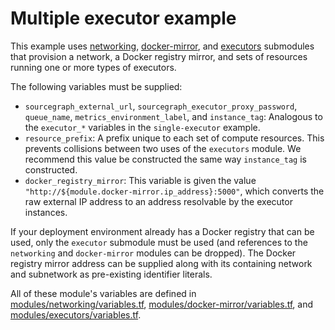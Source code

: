 # Multiple executor example

This example uses [networking](https://registry.terraform.io/modules/sourcegraph/executors/google/3.40.1/submodules/networking), [docker-mirror](https://registry.terraform.io/modules/sourcegraph/executors/google/3.40.1/submodules/docker-mirror), and [executors](https://registry.terraform.io/modules/sourcegraph/executors/google/3.40.1/submodules/executors) submodules that provision a network, a Docker registry mirror, and sets of resources running one or more types of executors.

The following variables must be supplied:

- `sourcegraph_external_url`, `sourcegraph_executor_proxy_password`, `queue_name`, `metrics_environment_label`, and `instance_tag`: Analogous to the `executor_*` variables in the `single-executor` example.
- `resource_prefix`: A prefix unique to each set of compute resources. This prevents collisions between two uses of the `executors` module. We recommend this value be constructed the same way `instance_tag` is constructed.
- `docker_registry_mirror`: This variable is given the value `"http://${module.docker-mirror.ip_address}:5000"`, which converts the raw external IP address to an address resolvable by the executor instances.

If your deployment environment already has a Docker registry that can be used, only the `executor` submodule must be used (and references to the `networking` and `docker-mirror` modules can be dropped). The Docker registry mirror address can be supplied along with its containing network and subnetwork as pre-existing identifier literals.

All of these module's variables are defined in [modules/networking/variables.tf](https://github.com/sourcegraph/terraform-google-executors/blob/v3.40.1/modules/networking/variables.tf), [modules/docker-mirror/variables.tf](https://github.com/sourcegraph/terraform-google-executors/blob/v3.40.1/modules/docker-mirror/variables.tf), and [modules/executors/variables.tf](https://github.com/sourcegraph/terraform-google-executors/blob/v3.40.1/modules/executors/variables.tf).
